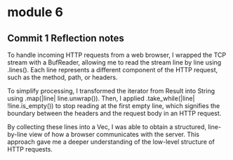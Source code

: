 # module 6
 
 ## Commit 1 Reflection notes
 To handle incoming HTTP requests from a web browser, I wrapped the TCP stream with a BufReader, allowing me to read the stream line by line using .lines(). Each line represents a different component of the HTTP request, such as the method, path, or headers.

To simplify processing, I transformed the iterator from Result<String> into String using .map(|line| line.unwrap()). Then, I applied .take_while(|line| !line.is_empty()) to stop reading at the first empty line, which signifies the boundary between the headers and the request body in an HTTP request.

By collecting these lines into a Vec<String>, I was able to obtain a structured, line-by-line view of how a browser communicates with the server. This approach gave me a deeper understanding of the low-level structure of HTTP requests.